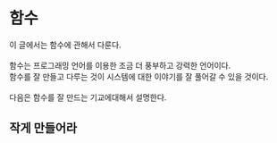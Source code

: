 # 함수
이 글에서는 함수에 관해서 다룬다.<br/><br/>
함수는 프로그래밍 언어를 이용한 조금 더 풍부하고 강력한 언어이다.<br/>
함수를 잘 만들고 다루는 것이 시스템에 대한 이야기를 잘 풀어갈 수 있을 것이다.<br/>
<br/>
다음은 함수를 잘 만드는 기교에대해서 설명한다.
## 작게 만들어라
